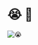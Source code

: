 # 😭 💢

![😭](https://user-images.githubusercontent.com/77166960/197509842-842bfe79-4513-41e3-8768-8139c3479d4b.png)
